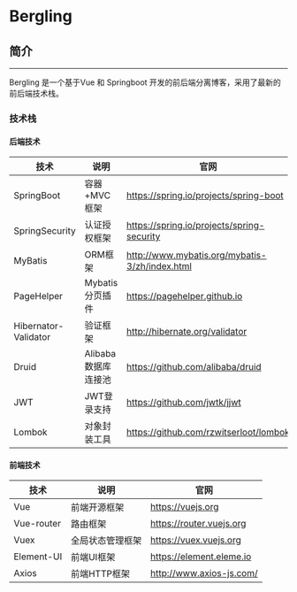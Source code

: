 # Bergling
## 简介

---

Bergling 是一个基于Vue 和 Springboot 开发的前后端分离博客，采用了最新的前后端技术栈。

### **技术栈**

#### 后端技术

| 技术       | 说明         | 官网                                   |
| ---------- | ------------ | -------------------------------------- |
| SpringBoot | 容器+MVC框架 | https://spring.io/projects/spring-boot |
| SpringSecurity | 认证授权框架 | https://spring.io/projects/spring-security |
| MyBatis | ORM框架 | http://www.mybatis.org/mybatis-3/zh/index.html |
| PageHelper | Mybatis分页插件 | https://pagehelper.github.io |
| Hibernator-Validator | 验证框架 | http://hibernate.org/validator |
| Druid | Alibaba数据库连接池 | https://github.com/alibaba/druid |
| JWT | JWT登录支持 | https://github.com/jwtk/jjwt |
| Lombok | 对象封装工具 | https://github.com/rzwitserloot/lombok |


#### 前端技术
| 技术       | 说明         | 官网                                   |
| ---------- | ------------ | -------------------------------------- |
| Vue | 前端开源框架 | https://vuejs.org |
| Vue-router | 路由框架 | https://router.vuejs.org |
| Vuex | 全局状态管理框架 | https://vuex.vuejs.org |
| Element-UI | 前端UI框架 | https://element.eleme.io |
| Axios | 前端HTTP框架 | http://www.axios-js.com/ |





